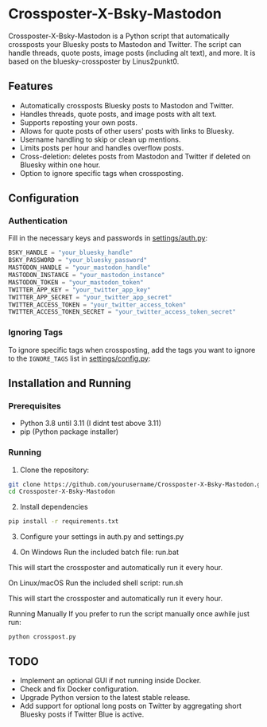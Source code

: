 # Crossposter-X-Bsky-Mastodon

Crossposter-X-Bsky-Mastodon is a Python script that automatically crossposts your Bluesky posts to Mastodon and Twitter. The script can handle threads, quote posts, image posts (including alt text), and more. It is based on the bluesky-crossposter by Linus2punkt0.

## Features

- Automatically crossposts Bluesky posts to Mastodon and Twitter.
- Handles threads, quote posts, and image posts with alt text.
- Supports reposting your own posts.
- Allows for quote posts of other users' posts with links to Bluesky.
- Username handling to skip or clean up mentions.
- Limits posts per hour and handles overflow posts.
- Cross-deletion: deletes posts from Mastodon and Twitter if deleted on Bluesky within one hour.
- Option to ignore specific tags when crossposting.

## Configuration

### Authentication

Fill in the necessary keys and passwords in [settings/auth.py](settings/auth.py):

```py
BSKY_HANDLE = "your_bluesky_handle"
BSKY_PASSWORD = "your_bluesky_password"
MASTODON_HANDLE = "your_mastodon_handle"
MASTODON_INSTANCE = "your_mastodon_instance"
MASTODON_TOKEN = "your_mastodon_token"
TWITTER_APP_KEY = "your_twitter_app_key"
TWITTER_APP_SECRET = "your_twitter_app_secret"
TWITTER_ACCESS_TOKEN = "your_twitter_access_token"
TWITTER_ACCESS_TOKEN_SECRET = "your_twitter_access_token_secret"
```

### Ignoring Tags

To ignore specific tags when crossposting, add the tags you want to ignore to the `IGNORE_TAGS` list in [settings/config.py](settings/config.py):

## Installation and Running

### Prerequisites
- Python 3.8 until 3.11 (I didnt test above 3.11)
- pip (Python package installer)

### Running

1. Clone the repository:
```bash
git clone https://github.com/yourusername/Crossposter-X-Bsky-Mastodon.git
cd Crossposter-X-Bsky-Mastodon
```

2. Install dependencies

```bash
pip install -r requirements.txt
```

3. Configure your settings in auth.py and settings.py

4. On Windows
Run the included batch file: run.bat

This will start the crossposter and automatically run it every hour.

On Linux/macOS
Run the included shell script: run.sh

This will start the crossposter and automatically run it every hour.


Running Manually
If you prefer to run the script manually once awhile just run:
```console
python crosspost.py
```


## TODO

- Implement an optional GUI if not running inside Docker.
- Check and fix Docker configuration.
- Upgrade Python version to the latest stable release.
- Add support for optional long posts on Twitter by aggregating short Bluesky posts if Twitter Blue is active.